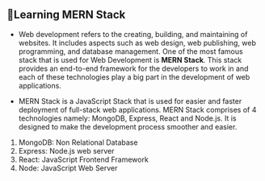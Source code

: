 ## 🎯Learning MERN Stack 
- Web development refers to the creating, building, and maintaining of websites. It includes aspects 
such as web design, web publishing, web programming, and database management. One of the most famous
stack that is used for Web Development is **MERN Stack**. This stack provides an end-to-end framework for 
the developers to work in and each of these technologies play a big part in the development of web applications.

- MERN Stack is a JavaScript Stack that is used for easier and faster deployment of full-stack
web applications. MERN Stack comprises of 4 technologies namely: MongoDB, Express, React and Node.js.
It is designed to make the development process smoother and easier.

1. MongoDB: Non Relational Database
2. Express: Node.js web server
3. React: JavaScript Frontend Framework
4. Node: JavaScript Web Server
